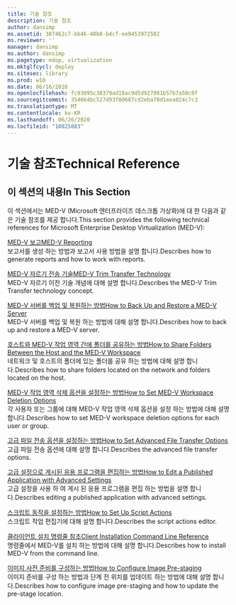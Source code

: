 ```yaml
---
title: 기술 참조
description: 기술 참조
author: dansimp
ms.assetid: 387462c7-bb46-40b8-b4cf-ee9453972582
ms.reviewer: ''
manager: dansimp
ms.author: dansimp
ms.pagetype: mdop, virtualization
ms.mktglfcycl: deploy
ms.sitesec: library
ms.prod: w10
ms.date: 06/16/2016
ms.openlocfilehash: fc93895c38379ad18ac9d5d927981b57b7a50c0f
ms.sourcegitcommit: 354664bc527d93f80687cd2eba70d1eea024c7c3
ms.translationtype: MT
ms.contentlocale: ko-KR
ms.lasthandoff: 06/26/2020
ms.locfileid: "10825883"
---
```

# <span data-ttu-id="f8bb1-103">기술 참조</span><span class="sxs-lookup"><span data-stu-id="f8bb1-103">Technical Reference</span></span>


## <span data-ttu-id="f8bb1-104">이 섹션의 내용</span><span class="sxs-lookup"><span data-stu-id="f8bb1-104">In This Section</span></span>


<span data-ttu-id="f8bb1-105">이 섹션에서는 MED-V (Microsoft 엔터프라이즈 데스크톱 가상화)에 대 한 다음과 같은 기술 참조를 제공 합니다.</span><span class="sxs-lookup"><span data-stu-id="f8bb1-105">This section provides the following technical references for Microsoft Enterprise Desktop Virtualization (MED-V):</span></span>

<a href="" id="med-v-reporting"></a>[<span data-ttu-id="f8bb1-106">MED-V 보고</span><span class="sxs-lookup"><span data-stu-id="f8bb1-106">MED-V Reporting</span></span>](med-v-reporting.md)  
<span data-ttu-id="f8bb1-107">보고서를 생성 하는 방법과 보고서 사용 방법을 설명 합니다.</span><span class="sxs-lookup"><span data-stu-id="f8bb1-107">Describes how to generate reports and how to work with reports.</span></span>

<a href="" id="med-v-trim-transfer-technology"></a>[<span data-ttu-id="f8bb1-108">MED-V 자르기 전송 기술</span><span class="sxs-lookup"><span data-stu-id="f8bb1-108">MED-V Trim Transfer Technology</span></span>](med-v-trim-transfer-technology-medvv2.md)  
<span data-ttu-id="f8bb1-109">MED-V 자르기 이전 기술 개념에 대해 설명 합니다.</span><span class="sxs-lookup"><span data-stu-id="f8bb1-109">Describes the MED-V Trim Transfer technology concept.</span></span>

<a href="" id="how-to-back-up-and-restore-a-med-v-server"></a>[<span data-ttu-id="f8bb1-110">MED-V 서버를 백업 및 복원하는 방법</span><span class="sxs-lookup"><span data-stu-id="f8bb1-110">How to Back Up and Restore a MED-V Server</span></span>](how-to-back-up-and-restore-a-med-v-server.md)  
<span data-ttu-id="f8bb1-111">MED-V 서버를 백업 및 복원 하는 방법에 대해 설명 합니다.</span><span class="sxs-lookup"><span data-stu-id="f8bb1-111">Describes how to back up and restore a MED-V server.</span></span>

<a href="" id="how-to-share-folders-between-the-host-and-the-med-v-workspace"></a>[<span data-ttu-id="f8bb1-112">호스트와 MED-V 작업 영역 간에 폴더를 공유하는 방법</span><span class="sxs-lookup"><span data-stu-id="f8bb1-112">How to Share Folders Between the Host and the MED-V Workspace</span></span>](how-to-share-folders-between-the-host-and-the-med-v-workspace.md)  
<span data-ttu-id="f8bb1-113">네트워크 및 호스트의 폴더에 있는 폴더를 공유 하는 방법에 대해 설명 합니다.</span><span class="sxs-lookup"><span data-stu-id="f8bb1-113">Describes how to share folders located on the network and folders located on the host.</span></span>

<a href="" id="how-to-set-med-v-workspace-deletion-options"></a>[<span data-ttu-id="f8bb1-114">MED-V 작업 영역 삭제 옵션을 설정하는 방법</span><span class="sxs-lookup"><span data-stu-id="f8bb1-114">How to Set MED-V Workspace Deletion Options</span></span>](how-to-set-med-v-workspace-deletion-options.md)  
<span data-ttu-id="f8bb1-115">각 사용자 또는 그룹에 대해 MED-V 작업 영역 삭제 옵션을 설정 하는 방법에 대해 설명 합니다.</span><span class="sxs-lookup"><span data-stu-id="f8bb1-115">Describes how to set MED-V workspace deletion options for each user or group.</span></span>

<a href="" id="how-to-set-advanced-file-transfer-options"></a>[<span data-ttu-id="f8bb1-116">고급 파일 전송 옵션을 설정하는 방법</span><span class="sxs-lookup"><span data-stu-id="f8bb1-116">How to Set Advanced File Transfer Options</span></span>](how-to-set-advanced-file-transfer-options.md)  
<span data-ttu-id="f8bb1-117">고급 파일 전송 옵션에 대해 설명 합니다.</span><span class="sxs-lookup"><span data-stu-id="f8bb1-117">Describes the advanced file transfer options.</span></span>

<a href="" id="how-to-edit-a-published-application-with-advanced-settings"></a>[<span data-ttu-id="f8bb1-118">고급 설정으로 게시된 응용 프로그램을 편집하는 방법</span><span class="sxs-lookup"><span data-stu-id="f8bb1-118">How to Edit a Published Application with Advanced Settings</span></span>](how-to-edit-a-published-application-with-advanced-settings.md)  
<span data-ttu-id="f8bb1-119">고급 설정을 사용 하 여 게시 된 응용 프로그램을 편집 하는 방법을 설명 합니다.</span><span class="sxs-lookup"><span data-stu-id="f8bb1-119">Describes editing a published application with advanced settings.</span></span>

<a href="" id="how-to-set-up-script-actions"></a>[<span data-ttu-id="f8bb1-120">스크립트 동작을 설정하는 방법</span><span class="sxs-lookup"><span data-stu-id="f8bb1-120">How to Set Up Script Actions</span></span>](how-to-set-up-script-actions.md)  
<span data-ttu-id="f8bb1-121">스크립트 작업 편집기에 대해 설명 합니다.</span><span class="sxs-lookup"><span data-stu-id="f8bb1-121">Describes the script actions editor.</span></span>

<a href="" id="client-installation-command-line-reference"></a>[<span data-ttu-id="f8bb1-122">클라이언트 설치 명령줄 참조</span><span class="sxs-lookup"><span data-stu-id="f8bb1-122">Client Installation Command Line Reference</span></span>](client-installation-command-line-reference.md)  
<span data-ttu-id="f8bb1-123">명령줄에서 MED-V를 설치 하는 방법에 대해 설명 합니다.</span><span class="sxs-lookup"><span data-stu-id="f8bb1-123">Describes how to install MED-V from the command line.</span></span>

<a href="" id="how-to-configure-image-pre-staging"></a>[<span data-ttu-id="f8bb1-124">이미지 사전 준비를 구성하는 방법</span><span class="sxs-lookup"><span data-stu-id="f8bb1-124">How to Configure Image Pre-staging</span></span>](how-to-configure-image-pre-staging.md)  
<span data-ttu-id="f8bb1-125">이미지 준비를 구성 하는 방법과 단계 전 위치를 업데이트 하는 방법에 대해 설명 합니다.</span><span class="sxs-lookup"><span data-stu-id="f8bb1-125">Describes how to configure image pre-staging and how to update the pre-stage location.</span></span>

 

 





